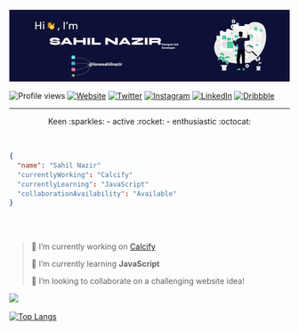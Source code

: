 [![header image](header.jpg)](https://github.com/lonesahilnazir)

![Profile views](https://gpvc.arturio.dev/lonesahilnazir)
[![Website](https://img.shields.io/badge/website-sahilnazir.com-%230D1137)](https://www.sahilnazir.com/)
[![Twitter](https://img.shields.io/website?color=%231DA1F2&label=%20&logo=Twitter&logoColor=%23ffffff&up_message=Twitter&url=https%3A%2F%2Ftwitter.com%2Flonesahilnazir)](https://twitter.com/lonesahilnazir)
[![Instagram](https://img.shields.io/website?color=%23E4405F&down_message=Instagram&label=%20&logo=Instagram&logoColor=%23ffffff&up_message=Instagram&url=http%3A%2F%2Finstagram.com%2Flonesahilnazir)](https://instagram.com/lonesahilnazir)
[![LinkedIn](https://img.shields.io/website?color=%230A66C2&down_message=LinkedIn&label=%20&logo=LinkedIn&up_message=LinkedIn&url=https%3A%2F%2Fwww.linkedin.com%2Fin%2Flonesahilnazir%2F)](https://www.linkedin.com/in/lonesahilnazir/)
[![Dribbble](https://img.shields.io/website?color=%23EA4C89&label=%20&logo=Dribbble&logoColor=%23FFFFFF&up_message=Dribbble&url=https%3A%2F%2Fdribbble.com%2Flonesahilnazir)](https://dribbble.com/lonesahilnazir)

---
<p align='center'>Keen :sparkles: - active :rocket: - enthusiastic  :octocat: </p>

<br>

```json
{
  "name": "Sahil Nazir"
  "currentlyWorking": "Calcify"
  "currentlyLearning": "JavaScript"
  "collaborationAvailability": "Available"
}
```

<br><br>

> 🔭 I’m currently working on [Calcify](https://github.com/lonesahilnazir/Calcify)
> 
> 🌱 I’m currently learning **JavaScript**
> 
> 👯 I’m looking to collaborate on a challenging website idea!

<picture>
<source 
  srcset="https://github-readme-stats.vercel.app/api?username=lonesahilnazir&show_icons=true&theme=radical"
  media="(prefers-color-scheme: dark)"
/>
<source
  srcset="https://github-readme-stats.vercel.app/api?username=lonesahilnazir&show_icons=true"
  media="(prefers-color-scheme: light), (prefers-color-scheme: no-preference)"
/>
<img src="https://github-readme-stats.vercel.app/api?username=lonesahilnazir&show_icons=true" />
</picture>



[![Top Langs](https://github-readme-stats.vercel.app/api/top-langs/?username=lonesahilnazir&theme=dark&layout=compact)](https://github.com/lonesahilnazir/github-readme-stats)
